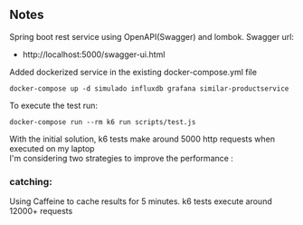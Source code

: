 ## Notes
Spring boot rest service using OpenAPI(Swagger) and lombok.
Swagger url: 
* http://localhost:5000/swagger-ui.html  

Added dockerized service in the existing docker-compose.yml file
```
docker-compose up -d simulado influxdb grafana similar-productservice
```
To execute the test run:
```
docker-compose run --rm k6 run scripts/test.js
```
With the initial solution, k6 tests make around 5000 http requests when executed on my laptop  
I'm considering two strategies to improve the performance :
### catching: 
Using Caffeine to cache results for 5 minutes. k6 tests  execute around 12000+ requests


